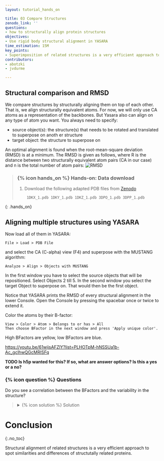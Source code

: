 ```yaml
---
layout: tutorial_hands_on

title: 03 Compare Structures
zenodo_link: ''
questions:
- how to structurally align protein structures
objectives:
- Use rigid body structural alignment in YASARA
time_estimation: 15M
key_points:
- Superimposition of related structures is a very efficient approach to spot similarities and differences of structutally related proteins.
contributors:
- abotzki
- jvdurme

---
```


## Structural comparison and RMSD
We compare structures by structurally aligning them on top of each other. That is, we
align structurally equivalent atoms. For now, we will only use CA atoms as a representation of the backbones.
But Yasara also can align on any type of atom you want. You always need to specify:

-  source object(s): the structure(s) that needs to be rotated and translated to superpose on anoth
er structure
-  target object: the structure to superpose on

An optimal alignment is found when the root-mean-square deviation (RMSD) is at a minimum.
The RMSD is given as follows, where R is the distance between two structurally equivalent atom pairs (CA in our case) and n is the total number of atom pairs:
![RMSD](../../images/RMSD.gif "calculation of RMSD")


> ### {% icon hands_on %} Hands-on: Data download
>
> 1. Download the following adapted PDB files from [Zenodo](https://zenodo.org/record/3550492#.XdeNL1dKiUk)
>
>    ```
>     1DKX_1.pdb 1DKY_1.pdb 1DKZ_1.pdb 3DPO_1.pdb 3DPP_1.pdb
>    ```
>
{: .hands_on}

## Aligning multiple structures using YASARA

Now load all of them in YASARA:

```
File > Load > PDB File
```

and select the CA (C-alpha) view (F4) and superpose with the MUSTANG algorithm:


```
Analyze > Align > Objects with MUSTANG
```


In the first window you have to select the source objects that will be repositioned. Select Objects 2 till 5. In the second window you select the target Object to superpose on. That would then be the first object.

Notice that YASARA prints the RMSD of every structural alignment in the lower Console. Open the Console by pressing the spacebar once or twice to extend it.

Color the atoms by their B-factor:

```
View > Color > Atom > Belongs to or has > All
Then choose BFactor in the next window and press 'Apply unique color'.
```

High BFactors are yellow, low BFactors are blue.

https://youtu.be/61wijsAFZlY?list=PLHOTpM-hNSSUa1b-Ac_gcIhwQGcMRISFq

**TODO Is h5p wanted for this? If so, what are answer options? Is this a yes or a no?**

### {% icon question %} Questions

Do you see a correlation between the BFactors and the variability in the structure?

> <details markdown="1">
> <summary>{% icon solution %} Solution
> </summary>
>
> ![Structural alignemnt](../../images/aligned-structures.png)
>
>
> </details>


# Conclusion
{:.no_toc}

Structural alignment of related structures is a very efficient approach to spot similarities and differences of structutally related proteins.
